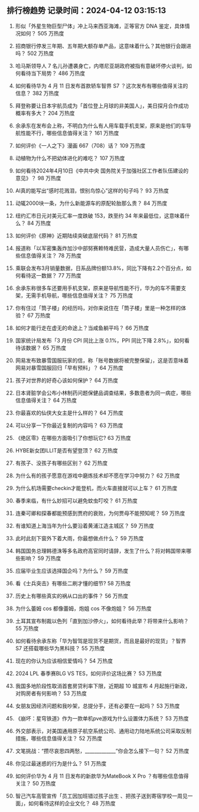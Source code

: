 
## 排行榜趋势 记录时间：2024-04-12 03:15:13
  
  1. 形似「外星生物巨型尸体」冲上马来西亚海滩，正等官方 DNA 鉴定，具体情况如何？ 505 万热度
    
  2. 招商银行停发三年期、五年期大额存单产品，这意味着什么？其他银行会跟进吗？ 502 万热度
    
  3. 哈马斯领导人 7 名儿孙遭袭身亡，内塔尼亚胡政府被指有意破坏停火谈判，如何看待当下局势？ 486 万热度
    
  4. 如何看待华为 4 月 11 日发布首款轿车智界 S7 ？这次发布有哪些值得关注的信息？ 382 万热度
    
  5. 拜登称要让日本宇航员成为「首位登上月球的非美国人」，美日探月合作成功概率有多大？ 204 万热度
    
  6. 余承东在发布会上称，不明白为什么有人用车载手机支架，原来是他们的车导航性能不行，哪些信息值得关注？ 161 万热度
    
  7. 如何评价《一人之下》漫画 667（708）话？ 109 万热度
    
  8. 动植物为什么不把幼体进化的难吃？ 107 万热度
    
  9. 如何看待2024年4月10日《中共中央 国务院关于加强社区工作者队伍建设的意见》？ 98 万热度
    
  10. AI真的能写出“感时花溅泪，恨别鸟惊心”这样的句子吗？ 93 万热度
    
  11. 动辄2000块一条，为什么新能源车的原配轮胎那么贵？ 84 万热度
    
  12. 纽约汇市日元对美元汇率一度跌破 153，跌至约 34 年来最低位，这意味着什么？ 84 万热度
    
  13. 如何评价《原神》近期陆续突破底层代码？ 81 万热度
    
  14. 报道称「以军密集轰炸加沙中部努赛赖特难民营，造成大量人员伤亡」，有哪些信息值得关注？ 78 万热度
    
  15. 乘联会发布3月销量数据，日系品牌份额13.8%，同比下降有2.2个百分点，如何看待这一数据？ 77 万热度
    
  16. 余承东称很多车还要用手机支架，原来是导航性能不行，华为的车不需要支架，无需手机导航，哪些信息值得关注？ 75 万热度
    
  17. 你有住过「筒子楼」的经历吗，对你来说住在「筒子楼」里是一种怎样的体验？ 67 万热度
    
  18. 如何才能行走在虚无的命途上？当咸鱼躺平吗？ 66 万热度
    
  19. 国家统计局发布「3 月份 CPI 同比上涨 0.1%，PPI 同比下降 2.8%」，如何看待该数据？ 65 万热度
    
  20. 网易发布致暴雪国服玩家的信，称「账号数据将被完整保留」，这是否意味着网易对暴雪国服回归「早有预料」？ 64 万热度
    
  21. 孩子对世界的好奇心该如何保护？ 64 万热度
    
  22. 日本肾脏学会公布小林制药问题保健品调查结果，多数患者为同一病症，哪些信息值得关注？ 64 万热度
    
  23. 你最喜欢的仙侠大女主是什么样的？ 64 万热度
    
  24. 可以分享一下你最近复制的内容吗？ 63 万热度
    
  25. 《绝区零》在哪些方面吸引了你想玩它? 63 万热度
    
  26. HYBE新女团ILLIT是否有望登顶？ 62 万热度
    
  27. 有孩子、没孩子有哪些区别？ 62 万热度
    
  28. 为什么有的孩子愿意在游戏中磨炼技术却不愿在学习中努力？ 62 万热度
    
  29. 为什么机场需要checkin才能登机，而火车直接就可以上车？ 61 万热度
    
  30. 春季来临，有什么妙招可以避免蚊虫叮咬？ 61 万热度
    
  31. 连秦可卿和探春都能预感到贾府的衰败，为何贾母不能预知呢？ 59 万热度
    
  32. 有谁知道上海当年为什么要沿着黄浦江造主城区？ 59 万热度
    
  33. 此时此刻下窗外下着大雨，你最想做点什么？ 59 万热度
    
  34. 韩国国务总理韩德洙等多名政府高官同时请辞，发生了什么？将对韩国带来哪些影响？ 59 万热度
    
  35. 应届毕业生应该选择国企吗？为什么？ 59 万热度
    
  36. 看《士兵突击》有哪些二刷才懂的细节? 58 万热度
    
  37. 历史上有哪些真实的祸从口出的事件？ 56 万热度
    
  38. 为什么蕾姆 cos 都像蕾姆，炮姐 cos 不像炮姐？ 56 万热度
    
  39. 土耳其宣布制裁以色列「直到加沙停火」，如何看待此举？将带来什么影响？ 55 万热度
    
  40. 如何看待余承东称「华为智驾是现货不是期货，而且是最好的现货」？智界 S7 还搭载哪些华为黑科技？ 55 万热度
    
  41. 现在的你认为应该相信爱情吗？ 54 万热度
    
  42. 2024 LPL 春季赛BLG VS TES，如何评价这场比赛？ 53 万热度
    
  43. 我国多地阶段性取消首套房贷利率下限，近期超 10 城宣布 4 月起施行新政，对购房者有何影响？ 53 万热度
    
  44. 女朋友因经济问题和我吵架，总提分手，还有必要在一起吗？ 53 万热度
    
  45. 《崩坏：星穹铁道》作为一款单机pve游戏为什么设置体力系统？ 53 万热度
    
  46. 外交部表示，对美国通用原子航空系统公司、通用动力陆地系统公司采取反制措施，哪些信息值得关注？ 52 万热度
    
  47. 文笔挑战：“攒尽哀思四两愁，_____________”你会怎么接下一句？ 52 万热度
    
  48. 你见过最迷惑的行为是什么？ 51 万热度
    
  49. 如何评价华为 4 月 11 日发布的新款华为MateBook X Pro ？有哪些信息值得关注？ 50 万热度
    
  50. 智己汽车高管宣传「员工因加班错过孩子出生 、把孩子送到寄宿学校一周见一面」，如何看待这样的企业文化？ 48 万热度
    